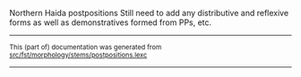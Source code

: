 Northern Haida postpositions
Still need to add any distributive and reflexive forms
as well as demonstratives formed from PPs, etc.

* * *

<small>This (part of) documentation was generated from [src/fst/morphology/stems/postpositions.lexc](https://github.com/giellalt/lang-hdn/blob/main/src/fst/morphology/stems/postpositions.lexc)</small>

---

